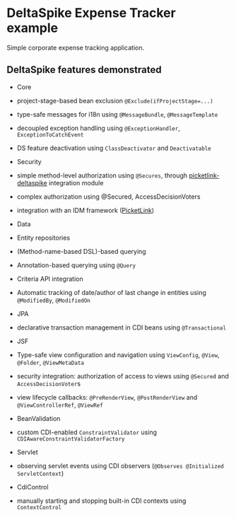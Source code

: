 DeltaSpike Expense Tracker example
==================================

Simple corporate expense tracking application.

## DeltaSpike features demonstrated
* Core
 * project-stage-based bean exclusion `@Exclude(ifProjectStage=...)`
 * type-safe messages for i18n using `@MessageBundle`, `@MessageTemplate`
 * decoupled exception handling using `@ExceptionHandler`, `ExceptionToCatchEvent`
 * DS feature deactivation using `ClassDeactivator` and `Deactivatable`

* Security
 * simple method-level authorization using `@Secures`, through [picketlink-deltaspike](https://github.com/picketlink/picketlink/tree/master/modules/deltaspike) integration module
 * complex authorization using @Secured, AccessDecisionVoters
 * integration with an IDM framework ([PicketLink](https://github.com/picketlink))

* Data 
 * Entity repositories
  * (Method-name-based DSL)-based querying
  * Annotation-based querying using `@Query`
  * Criteria API integration
 * Automatic tracking of date/author of last change in entities using `@ModifiedBy`, `@ModifiedOn`
 
* JPA
 * declarative transaction management in CDI beans using `@Transactional`

* JSF
 * Type-safe view configuration and navigation using `ViewConfig`, `@View`, `@Folder`, `@ViewMetaData`
 * security integration: authorization of access to views using `@Secured` and `AccessDecisionVoter`s
 * view lifecycle callbacks: `@PreRenderView`, `@PostRenderView` and `@ViewControllerRef`, `@ViewRef`

* BeanValidation
 * custom CDI-enabled `ConstraintValidator` using `CDIAwareConstraintValidatorFactory`

* Servlet
 * observing servlet events using CDI observers (`@Observes @Initialized ServletContext`)

* CdiControl
 * manually starting and stopping built-in CDI contexts using `ContextControl`
